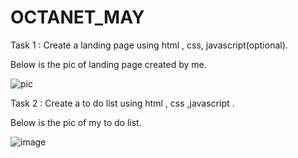 # OCTANET_MAY

Task 1 : Create a landing page using html , css, javascript(optional).

Below is the pic of landing page created by me.

![pic](https://github.com/ratankumarthakur/OCTANET_MAY/assets/144756277/441d8583-76f0-4402-a47a-fc8eef1c1077)

Task 2 : Create a to do list using html , css ,javascript .

Below is the pic of my to do list.

![image](https://github.com/ratankumarthakur/OCTANET_MAY/assets/144756277/71ba72f1-2f2c-4be2-8ca4-e75cd88f9037)


